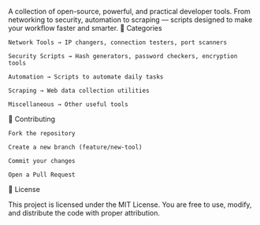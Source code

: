 
A collection of open-source, powerful, and practical developer tools.
From networking to security, automation to scraping — scripts designed to make your workflow faster and smarter.
📂 Categories

    Network Tools → IP changers, connection testers, port scanners

    Security Scripts → Hash generators, password checkers, encryption tools

    Automation → Scripts to automate daily tasks

    Scraping → Web data collection utilities

    Miscellaneous → Other useful tools

🤝 Contributing

    Fork the repository

    Create a new branch (feature/new-tool)

    Commit your changes

    Open a Pull Request

📜 License

This project is licensed under the MIT License.
You are free to use, modify, and distribute the code with proper attribution.
